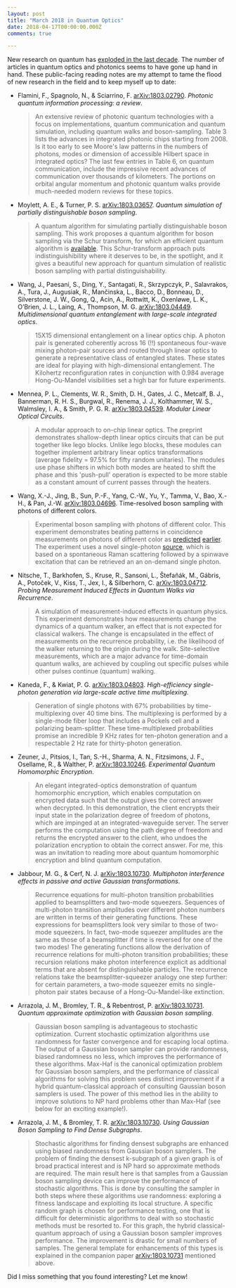 ```yaml
---
layout: post
title: "March 2018 in Quantum Optics"
date: 2018-04-17T00:00:00.000Z
comments: true

---
```


New research on quantum has [exploded in the last decade](https://arxiv.org/help/stats/2017_by_area/index#quant-ph_gr-qc_yearly). The number of articles in quantum optics and photonics seems to have gone up hand in hand. These public-facing reading notes are my attempt to tame the flood of new research in the field and to keep myself up to date:

<!--more-->

- Flamini, F., Spagnolo, N., & Sciarrino, F. [arXiv:1803.02790](http://arxiv.org/abs/1803.02790). _Photonic quantum information processing: a review_.

  > An extensive review of photonic quantum technologies with a focus on implementations, quantum communication and quantum simulation, including quantum walks and boson-sampling. Table 3 lists the advances in integrated photonic chips starting from 2008. Is it too early to see Moore's law patterns in the numbers of photons, modes or dimension of accessible Hilbert space in integrated optics? The last few entries in Table 6, on quantum communication, include the impressive recent advances of communication over thousands of kilometers. The portions on orbital angular momentum and photonic quantum walks provide much-needed modern reviews for these topics.

- Moylett, A. E., & Turner, P. S. [arXiv:1803.03657](http://arxiv.org/abs/1803.03657). _Quantum simulation of partially distinguishable boson sampling_.

  > A quantum algorithm for simulating partially distinguishable boson sampling. This work proposes a quantum algorithm for boson sampling via the Schur transform, for which an efficient quantum algorithm is [available](https://journals.aps.org/prl/abstract/10.1103/PhysRevLett.97.170502). This Schur-transform approach puts indistinguishibility where it deserves to be, in the spotlight, and it gives a beautiful new approach for quantum simulation of realistic boson sampling with partial distinguishability.


- Wang, J., Paesani, S., Ding, Y., Santagati, R., Skrzypczyk, P., Salavrakos, A., Tura, J., Augusiak, R., Mančinska, L., Bacco, D., Bonneau, D., Silverstone, J. W., Gong, Q., Acín, A., Rottwitt, K., Oxenløwe, L. K., O’Brien, J. L., Laing, A., Thompson, M. G. [arXiv:1803.04449](https://arxiv.org/abs/1803.04449). _Multidimensional quantum entanglement with large-scale integrated optics_.

  > 15X15 dimensional entanglement on a linear optics chip. A photon pair is generated coherently across 16 (!!) spontaneous four-wave mixing photon-pair sources and routed through linear optics to generate a representative class of entangled states. These states are ideal for playing with high-dimensional entanglement. The Kilohertz reconfiguration rates in conjunction with 0.984 average Hong-Ou-Mandel visibilities set a high bar for future experiments.

- Mennea, P. L., Clements, W. R., Smith, D. H., Gates, J. C., Metcalf, B. J., Bannerman, R. H. S., Burgwal, R., Renema, J. J., Kolthammer, W. S., Walmsley, I. A., & Smith, P. G. R. [arXiv:1803.04539](https://arxiv.org/abs/1803.04539). _Modular Linear Optical Circuits_.

  > A modular approach to on-chip linear optics. The preprint demonstrates shallow-depth linear optics circuits that can be put together like lego blocks. Unlike lego blocks, these modules can together implement arbitrary linear optics transformations (average fidelity = 97.5% for fifty random unitaries). The modules use phase shifters in which both modes are heated to shift the phase and this 'push-pull' operation is expected to be more stable as a constant amount of current passes through the heaters.

- Wang, X.-J., Jing, B., Sun, P.-F., Yang, C.-W., Yu, Y., Tamma, V., Bao, X.-H., & Pan, J.-W. [arXiv:1803.04696](http://arxiv.org/abs/1803.04696). Time-resolved boson sampling with photons of different colors.

  > Experimental boson sampling with photons of different color. This experiment demonstrates beating patterns in coincidence measurements on photons of different color as [predicted](https://arxiv.org/abs/1410.8121) [earlier](https://arxiv.org/abs/1507.01541). The experiment uses a novel  single-photon [source](https://arxiv.org/abs/1511.00407), which is based on a spontaneous Raman scattering followed by a spinwave excitation that can be retrieved an an on-demand single photon.

- Nitsche, T., Barkhofen, S., Kruse, R., Sansoni, L., Štefaňák, M., Gábris, A., Potoček, V., Kiss, T., Jex, I., & Silberhorn, C. [arXiv:1803.04712](http://arxiv.org/abs/1803.04712). _Probing Measurement Induced Effects in Quantum Walks via Recurrence_.

  > A simulation of measurement-induced effects in quantum physics. This experiment demonstrates how measurements change the dynamics of a quantum walker, an effect that is not expected for classical walkers. The change is encapsulated in the effect of measurements on the recurrence probability, i.e. the likelihood of the walker returning to the origin during the walk. Site-selective measurements, which are a major advance for time-domain quantum walks, are achieved by coupling out specific pulses while other pulses continue (quantum) walking.

- Kaneda, F., & Kwiat, P. G. [arXiv:1803.04803](http://arxiv.org/abs/1803.04803). _High-efficiency single-photon generation via large-scale active time multiplexing_.

  > Generation of single photons with 67% probabilities by time-multiplexing over 40 time bins. The multiplexing is performed by a single-mode fiber loop that includes a Pockels cell and a polarizing beam-splitter. These time-multiplexed probabilities promise an incredible 9 KHz rates for ten-photon generation and a respectable 2 Hz rate for thirty-photon generation.

- Zeuner, J., Pitsios, I., Tan, S.-H., Sharma, A. N., Fitzsimons, J. F., Osellame, R., & Walther, P. [arXiv:1803.10246](http://arxiv.org/abs/1803.10246). _Experimental Quantum Homomorphic Encryption_.

  > An elegant integrated-optics demonstration of quantum homomorphic encryption, which enables computation on encrypted data such that the output gives the correct answer when decrypted. In this demonstration, the client encrypts their input state in the polarization degree of freedom of photons, which are impinged at an integrated-waveguide server. The server performs the computation using the path degree of freedom and returns the encrypted answer to the client, who undoes the polarization encryption to obtain the correct answer. For me, this was an invitation to reading more about quantum homomorphic encryption and blind quantum computation.

- Jabbour, M. G., & Cerf, N. J. [arXiv:1803.10730](https://arxiv.org/abs/1803.10730). _Multiphoton interference effects in passive and active Gaussian transformations_.

  > Recurrence equations for multi-photon transition probabilities applied to beamsplitters and two-mode squeezers. Sequences of multi-photon transition amplitudes over different photon numbers are written in terms of their generating functions. These expressions for beamsplitters look very similar to those of two-mode squeezers. In fact, two-mode squeezer amplitudes are the same as those of a beamsplitter if time is reversed for one of the two modes! The generating functions allow the derivation of recurrence relations for multi-photon transition probabilities; these recursion relations make photon interference explicit as additional terms that are absent for distinguishable particles. The recurrence relations take the beamsplitter-squeezer analogy one step further: for certain parameters, a two-mode squeezer emits no single-photon pair states because of a Hong-Ou-Mandel-like extinction.

- Arrazola, J. M., Bromley, T. R., & Rebentrost, P. [arXiv:1803.10731](https://arxiv.org/abs/1803.10731). _Quantum approximate optimization with Gaussian boson sampling_.

  > Gaussian boson sampling is advantageous to stochastic optimization. Current stochastic optimization algorithms use randomness for faster convergence and for escaping local optima. The output of a Gaussian boson sampler can provide randomness, biased randomness no less, which improves the performance of these algorithms. Max-Haf is the canonical optimization problem for Gaussian boson samplers, and the performance of classical algorithms for solving this problem sees distinct improvement if a hybrid quantum-classical approach of consulting Gaussian boson samplers is used. The power of this method lies in the ability to improve solutions to NP hard problems other than Max-Haf (see below for an exciting example!).

- Arrazola, J. M., & Bromley, T. R. [arXiv:1803.10730](https://arxiv.org/abs/1803.10730). _Using Gaussian Boson Sampling to Find Dense Subgraphs_.

  > Stochastic algorithms for finding densest subgraphs are enhanced using biased randomness from Gaussian boson samplers. The problem of finding the densest k-subgraph of a given graph is of broad practical interest and is NP hard so approximate methods are required. The main result here is that samples from a Gaussian boson sampling device can improve the performance of stochastic algorithms. This is done by consulting the sampler in both steps where these algorithms use randomness: exploring a fitness landscape and exploiting its local structure. A specific random graph is chosen for performance testing, one that is difficult for deterministic algorithms to deal with so stochastic methods must be resorted to. For this graph, the hybrid classical-quantum approach of using a Gaussian boson sampler improves performance. The improvement is drastic for small numbers of samples. The general template for enhancements of this types is explained in the companion paper [arXiv:1803.10731](https://arxiv.org/abs/1803.10731) mentioned above.

Did I miss something that you found interesting? Let me know!
